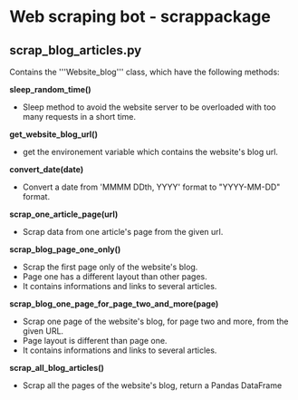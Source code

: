 # Web scraping bot - scrappackage

## scrap_blog_articles.py
Contains the '''Website_blog''' class, which have the following methods:

**sleep_random_time()**
  - Sleep method to avoid the website server to be overloaded with too many requests in a short time.

**get_website_blog_url()**
  - get the environement variable which contains the website's blog url.

**convert_date(date)**
  - Convert a date from 'MMMM DDth, YYYY' format to "YYYY-MM-DD" format.

**scrap_one_article_page(url)**
  - Scrap data from one article's page from the given url.

**scrap_blog_page_one_only()**
  - Scrap the first page only of the website's blog.
  - Page one has a different layout than other pages.
  - It contains informations and links to several articles.

**scrap_blog_one_page_for_page_two_and_more(page)**
  - Scrap one page of the website's blog, for page two and more, from the given URL.
  - Page layout is different than page one.
  - It contains informations and links to several articles.

**scrap_all_blog_articles()**
  - Scrap all the pages of the website's blog, return a Pandas DataFrame
